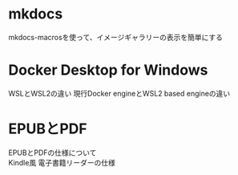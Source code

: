# mkdocs
mkdocs-macrosを使って、イメージギャラリーの表示を簡単にする

# Docker Desktop for Windows
WSLとWSL2の違い
現行Docker engineとWSL2 based engineの違い

# EPUBとPDF
EPUBとPDFの仕様について  
Kindle風 電子書籍リーダーの仕様  
